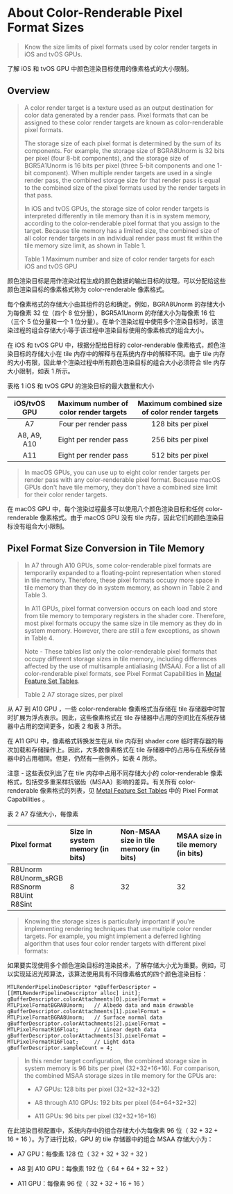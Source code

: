 #  About Color-Renderable Pixel Format Sizes

> Know the size limits of pixel formats used by color render targets in iOS and tvOS GPUs.

了解 iOS 和 tvOS GPU 中颜色渲染目标使用的像素格式的大小限制。

## Overview

> A color render target is a texture used as an output destination for color data generated by a render pass. Pixel formats that can be assigned to these color render targets are known as color-renderable pixel formats.
>
> The storage size of each pixel format is determined by the sum of its components. For example, the storage size of BGRA8Unorm is 32 bits per pixel (four 8-bit components), and the storage size of BGR5A1Unorm is 16 bits per pixel (three 5-bit components and one 1-bit component). When multiple render targets are used in a single render pass, the combined storage size for that render pass is equal to the combined size of the pixel formats used by the render targets in that pass.
>
> In iOS and tvOS GPUs, the storage size of color render targets is interpreted differently in tile memory than it is in system memory, according to the color-renderable pixel format that you assign to the target. Because tile memory has a limited size, the combined size of all color render targets in an individual render pass must fit within the tile memory size limit, as shown in Table 1.
>
> Table 1 Maximum number and size of color render targets for each iOS and tvOS GPU

颜色渲染目标是用作渲染过程生成的颜色数据的输出目标的纹理。可以分配给这些颜色渲染目标的像素格式称为 color-renderable 像素格式。

每个像素格式的存储大小由其组件的总和确定。例如，BGRA8Unorm 的存储大小为每像素 32 位（四个 8 位分量），BGR5A1Unorm 的存储大小为每像素 16 位（三个 5 位分量和一个 1 位分量）。在单个渲染过程中使用多个渲染目标时，该渲染过程的组合存储大小等于该过程中渲染目标使用的像素格式的组合大小。

在 iOS 和 tvOS GPU 中，根据分配给目标的 color-renderable 像素格式，颜色渲染目标的存储大小在 tile 内存中的解释与在系统内存中的解释不同。由于 tile 内存的大小有限，因此单个渲染过程中所有颜色渲染目标的组合大小必须符合 tile 内存大小限制，如表 1 所示。

表格 1 iOS 和 tvOS GPU 的渲染目标的最大数量和大小

iOS/tvOS GPU | Maximum number of color render targets | Maximum combined size of color render targets
:------------: | :-------------: | :-------------:
A7 | Four per render pass | 128 bits per pixel
A8, A9, A10 | Eight per render pass | 256 bits per pixel
A11 | Eight per render pass | 512 bits per pixel

> In macOS GPUs, you can use up to eight color render targets per render pass with any color-renderable pixel format. Because macOS GPUs don't have tile memory, they don't have a combined size limit for their color render targets.

在 macOS GPU 中，每个渲染过程最多可以使用八个颜色渲染目标和任何 color-renderable 像素格式。由于 macOS GPU 没有 tile 内存，因此它们的颜色渲染目标没有组合大小限制。

## Pixel Format Size Conversion in Tile Memory

> In A7 through A10 GPUs, some color-renderable pixel formats are temporarily expanded to a floating-point representation when stored in tile memory. Therefore, these pixel formats occupy more space in tile memory than they do in system memory, as shown in Table 2 and Table 3.
>
> In A11 GPUs, pixel format conversion occurs on each load and store from tile memory to temporary registers in the shader core. Therefore, most pixel formats occupy the same size in tile memory as they do in system memory. However, there are still a few exceptions, as shown in Table 4.
>
> Note - These tables list only the color-renderable pixel formats that occupy different storage sizes in tile memory, including differences affected by the use of multisample antialiasing (MSAA). For a list of all color-renderable pixel formats, see Pixel Format Capabilities in [Metal Feature Set Tables](https://developer.apple.com/metal/Metal-Feature-Set-Tables.pdf).
>
> Table 2 A7 storage sizes, per pixel

从 A7 到 A10 GPU ，一些 color-renderable 像素格式当存储在 tile 存储器中时暂时扩展为浮点表示。因此，这些像素格式在 tile 存储器中占用的空间比在系统存储器中占用的空间更多，如表 2 和表 3 所示。

在 A11 GPU 中，像素格式转换发生在从 tile 内存到 shader core 临时寄存器的每次加载和存储操作上。因此，大多数像素格式在 tile 存储器中的占用与在系统存储器中的占用相同。但是，仍然有一些例外，如表 4 所示。

注意 - 这些表仅列出了在 tile 内存中占用不同存储大小的 color-renderable 像素格式，包括受多重采样抗锯齿（MSAA）影响的差异。有关所有 color-renderable 像素格式的列表，见 [Metal Feature Set Tables](https://developer.apple.com/metal/Metal-Feature-Set-Tables.pdf) 中的 Pixel Format Capabilities 。

表 2 A7 存储大小，每像素

Pixel format | Size in system memory (in bits) | Non-MSAA size in tile memory (in bits) | MSAA size in tile memory (in bits)
:------------ | :------------- | :------------- | :-------------
R8Unorm <br> R8Unorm_sRGB<br>R8Snorm<br>R8Uint<br>R8Sint | 8 | 32 | 32

> Knowing the storage sizes is particularly important if you're implementing rendering techniques that use multiple color render targets. For example, you might implement a deferred lighting algorithm that uses four color render targets with different pixel formats:

如果要实现使用多个颜色渲染目标的渲染技术，了解存储大小尤为重要。例如，可以实现延迟光照算法，该算法使用具有不同像素格式的四个颜色渲染目标：

```objc
MTLRenderPipelineDescriptor *gBufferDescriptor = [[MTLRenderPipelineDescriptor alloc] init];
gBufferDescriptor.colorAttachments[0].pixelFormat = MTLPixelFormatBGRA8Unorm;   // Albedo data and main drawable
gBufferDescriptor.colorAttachments[1].pixelFormat = MTLPixelFormatBGRA8Unorm;   // Surface normal data
gBufferDescriptor.colorAttachments[2].pixelFormat = MTLPixelFormatR16Float;     // Linear depth data
gBufferDescriptor.colorAttachments[3].pixelFormat = MTLPixelFormatR16Float;     // Light data
gBufferDescriptor.sampleCount = 4;
```

> In this render target configuration, the combined storage size in system memory is 96 bits per pixel (32+32+16+16). For comparison, the combined MSAA storage sizes in tile memory for the GPUs are:
>
> - A7 GPUs: 128 bits per pixel (32+32+32+32)
>
> - A8 through A10 GPUs: 192 bits per pixel (64+64+32+32)
>
> - A11 GPUs: 96 bits per pixel (32+32+16+16)

在此渲染目标配置中，系统内存中的组合存储大小为每像素 96 位（ 32 + 32 + 16 + 16 ）。为了进行比较，GPU 的 tile 存储器中的组合 MSAA 存储大小为：

- A7 GPU：每像素 128 位（ 32 + 32 + 32 + 32 ）

- A8 到 A10 GPU：每像素 192 位（ 64 + 64 + 32 + 32 ）

- A11 GPU：每像素 96 位（ 32 + 32 + 16 + 16 ）
